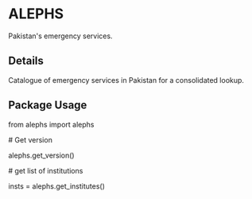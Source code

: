 ALEPHS
======

Pakistan's emergency services.


Details
-------

Catalogue of emergency services in Pakistan for a consolidated lookup.


Package Usage
-------------

from alephs import alephs

\# Get version

alephs.get_version()

\# get list of institutions

insts = alephs.get_institutes()
